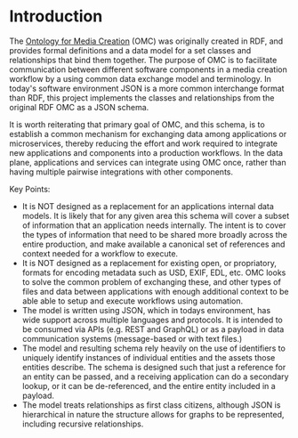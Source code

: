 # Introduction

The [Ontology for Media Creation](https://mc.movielabs.com/docs/omc) (OMC) was originally created in RDF, and provides formal definitions and a data model for a set classes and relationships that bind them together. The purpose of OMC is to facilitate communication between different software components in a media creation workflow by a using common data exchange model and terminology. In today's software environment JSON is a more common interchange format than RDF, this project implements the classes and relationships from the original RDF OMC as a JSON schema.

It is worth reiterating that primary goal of OMC, and this schema, is to establish a common mechanism for exchanging data among applications or microservices, thereby reducing the effort and work required to integrate new applications and components into a production workflows. In the data plane, applications and services can integrate using OMC once, rather than having multiple pairwise integrations with other components.

Key Points:
- It is NOT designed as a replacement for an applications internal data models. It is likely that for any given area this schema will cover a subset of information that an application needs internally. The intent is to cover the types of information that need to be shared more broadly across the entire production, and make available a canonical set of references and context needed for a workflow to execute.
- It is NOT designed as a replacement for existing open, or propriatory, formats for encoding metadata such as USD, EXIF, EDL, etc. OMC looks to solve the common problem of exchanging these, and other types of files and data between applications with enough additional context to be able able to setup and execute workflows using automation.
- The model is written using JSON, which in todays environment, has wide support across multiple languages and protocols. It is intended to be consumed via APIs (e.g. REST and GraphQL) or as a payload in data communication systems (message-based or with text files.)
- The model and resulting schema rely heavily on the use of identifiers to uniquely identify instances of individual entities and the assets those entities describe. The schema is designed such that just a reference for an entity can be passed, and a receiving application can do a secondary lookup, or it can be de-referenced, and the entire entity included in a payload.
- The model treats relationships as first class citizens, although JSON is hierarchical in nature the structure allows for graphs to be represented, including recursive relationships.

